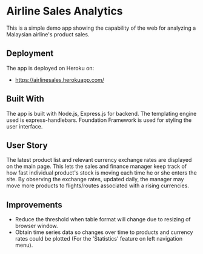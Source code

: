 # Airline Sales Analytics

This is a simple demo app showing the capability of the web for analyzing a Malaysian airline's product sales.

## Deployment 

The app is deployed on Heroku on: 

* https://airlinesales.herokuapp.com/

## Built With

The app is built with Node.js, Express.js for backend. The templating engine used is express-handlebars. Foundation Framework is used for styling the user interface.

## User Story

The latest product list and relevant currency exchange rates are displayed on the main page. This lets the sales and finance manager keep track of how fast individual product's stock is moving each time he or she enters the site. By observing the exchange rates, updated daily, the manager may move more products to flights/routes associated with a rising currencies.

## Improvements

* Reduce the threshold when table format will change due to resizing of browser window. 
* Obtain time series data so changes over time to products and currency rates could be plotted (For the 'Statistics' feature on left navigation menu).  